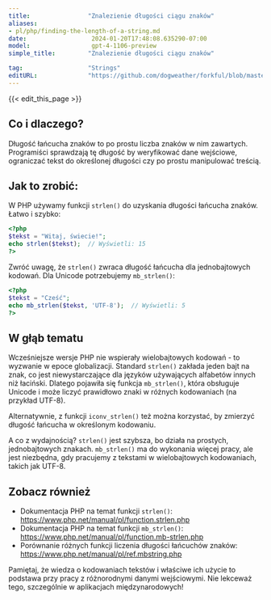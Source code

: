 ```yaml
---
title:                "Znalezienie długości ciągu znaków"
aliases:
- pl/php/finding-the-length-of-a-string.md
date:                  2024-01-20T17:48:08.635290-07:00
model:                 gpt-4-1106-preview
simple_title:         "Znalezienie długości ciągu znaków"

tag:                  "Strings"
editURL:              "https://github.com/dogweather/forkful/blob/master/content/pl/php/finding-the-length-of-a-string.md"
---
```


{{< edit_this_page >}}

## Co i dlaczego?
Długość łańcucha znaków to po prostu liczba znaków w nim zawartych. Programiści sprawdzają tę długość by weryfikować dane wejściowe, ograniczać tekst do określonej długości czy po prostu manipulować treścią.

## Jak to zrobić:
W PHP używamy funkcji `strlen()` do uzyskania długości łańcucha znaków. Łatwo i szybko:

```PHP
<?php
$tekst = "Witaj, świecie!";
echo strlen($tekst);  // Wyświetli: 15
?>
```
Zwróć uwagę, że `strlen()` zwraca długość łańcucha dla jednobajtowych kodowań. Dla Unicode potrzebujemy `mb_strlen()`:

```PHP
<?php
$tekst = "Cześć";
echo mb_strlen($tekst, 'UTF-8');  // Wyświetli: 5
?>
```

## W głąb tematu
Wcześniejsze wersje PHP nie wspierały wielobajtowych kodowań - to wyzwanie w epoce globalizacji. Standard `strlen()` zakłada jeden bajt na znak, co jest niewystarczające dla języków używających alfabetów innych niż łaciński. Dlatego pojawiła się funkcja `mb_strlen()`, która obsługuje Unicode i może liczyć prawidłowo znaki w różnych kodowaniach (na przykład UTF-8).

Alternatywnie, z funkcji `iconv_strlen()` też można korzystać, by zmierzyć długość łańcucha w określonym kodowaniu.

A co z wydajnością? `strlen()` jest szybsza, bo działa na prostych, jednobajtowych znakach. `mb_strlen()` ma do wykonania więcej pracy, ale jest niezbędna, gdy pracujemy z tekstami w wielobajtowych kodowaniach, takich jak UTF-8.

## Zobacz również
- Dokumentacja PHP na temat funkcji `strlen()`: https://www.php.net/manual/pl/function.strlen.php
- Dokumentacja PHP na temat funkcji `mb_strlen()`: https://www.php.net/manual/pl/function.mb-strlen.php
- Porównanie różnych funkcji liczenia długości łańcuchów znaków: https://www.php.net/manual/pl/ref.mbstring.php

Pamiętaj, że wiedza o kodowaniach tekstów i właściwe ich użycie to podstawa przy pracy z różnorodnymi danymi wejściowymi. Nie lekceważ tego, szczególnie w aplikacjach międzynarodowych!
